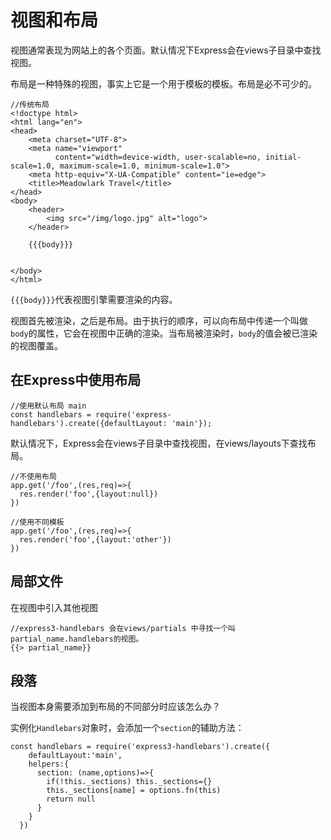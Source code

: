 # 视图和布局

视图通常表现为网站上的各个页面。默认情况下Express会在views子目录中查找视图。

布局是一种特殊的视图，事实上它是一个用于模板的模板。布局是必不可少的。

```apple js
//传统布局
<!doctype html>
<html lang="en">
<head>
    <meta charset="UTF-8">
    <meta name="viewport"
          content="width=device-width, user-scalable=no, initial-scale=1.0, maximum-scale=1.0, minimum-scale=1.0">
    <meta http-equiv="X-UA-Compatible" content="ie=edge">
    <title>Meadowlark Travel</title>
</head>
<body>
    <header>
        <img src="/img/logo.jpg" alt="logo">
    </header>

    {{{body}}}


</body>
</html>
```

`{{{body}}}`代表视图引擎需要渲染的内容。

视图首先被渲染，之后是布局。由于执行的顺序，可以向布局中传递一个叫做`body`的属性，它会在视图中正确的渲染。当布局被渲染时，`body`的值会被已渲染的视图覆盖。

## 在Express中使用布局

```apple js
//使用默认布局 main
const handlebars = require('express-handlebars').create({defaultLayout: 'main'});
```

默认情况下，Express会在views子目录中查找视图，在views/layouts下查找布局。

```apple js
//不使用布局
app.get('/foo',(res,req)=>{
  res.render('foo',{layout:null})
})

//使用不同模板
app.get('/foo',(res,req)=>{
  res.render('foo',{layout:'other'})
})
```

## 局部文件

在视图中引入其他视图
```apple js
//express3-handlebars 会在views/partials 中寻找一个叫partial_name.handlebars的视图。
{{> partial_name}}
```

## 段落
当视图本身需要添加到布局的不同部分时应该怎么办？

实例化`Handlebars`对象时，会添加一个`section`的辅助方法：

```apple js
const handlebars = require('express3-handlebars').create({
    defaultLayout:'main',
    helpers:{
      section: (name,options)=>{
        if(!this._sections) this._sections={}
        this._sections[name] = options.fn(this)
        return null
      }
    }
  })
```